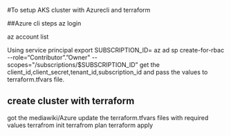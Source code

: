 #To setup AKS cluster with Azurecli and terraform

##Azure cli steps 
az login

az account list

Using service principal
export SUBSCRIPTION_ID=<your azure subscription id>
az ad sp create-for-rbac --role=“Contributor”.”Owner" --scopes="/subscriptions/$SUBSCRIPTION_ID”
get the 
    client_id,client_secret,tenant_id,subscription_id and pass the values to terraform.tfvars file.

## create cluster with terraform 
   got the mediawiki/Azure
   update the terraform.tfvars files with required values
   terrafrom init <to download the azurerm providers>
   terrafrom plan <verify the output and procced to apply>
   terraform apply <give yes to  resource clearting>
